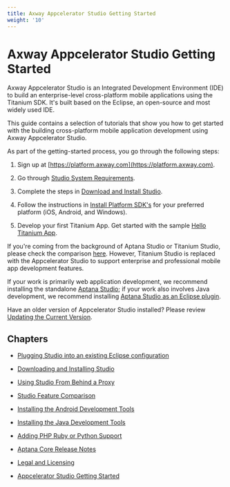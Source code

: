 ```yaml
---
title: Axway Appcelerator Studio Getting Started
weight: '10'
---
```


# Axway Appcelerator Studio Getting Started

Axway Appcelerator Studio is an Integrated Development Environment (IDE) to build an enterprise-level cross-platform mobile applications using the Titanium SDK. It's built based on the Eclipse, an open-source and most widely used IDE.

This guide contains a selection of tutorials that show you how to get started with the building cross-platform mobile application development using Axway Appcelerator Studio.

As part of the getting-started process, you go through the following steps:

1. Sign up at [https://platform.axway.com](https://platform.axway.com).

2. Go through [Studio System Requirements](/guide/Titanium_SDK/Titanium_SDK_Getting_Started/Installation_and_Configuration/Setting_up_Studio/).

3. Complete the steps in [Download and Install Studio](/guide/Axway_Appcelerator_Studio/Axway_Appcelerator_Studio_Getting_Started/Downloading_and_Installing_Studio/).

4. Follow the instructions in [Install Platform SDK's](/guide/Titanium_SDK/Titanium_SDK_Getting_Started/Installation_and_Configuration/Installing_Platform_SDKs/) for your preferred platform (iOS, Android, and Windows).

5. Develop your first Titanium App. Get started with the sample [Hello Titanium App](/guide/Titanium_SDK/Titanium_SDK_Getting_Started/Hello_Titanium_App_Tutorial/).

If you're coming from the background of Aptana Studio or Titanium Studio, please check the comparison [here](/guide/Axway_Appcelerator_Studio/Axway_Appcelerator_Studio_Getting_Started/Studio_Feature_Comparison/). However, Titanium Studio is replaced with the Appcelerator Studio to support enterprise and professional mobile app development features.

If your work is primarily web application development, we recommend installing the standalone [Aptana Studio](http://www.aptana.com/products/studio3/download); if your work also involves Java development, we recommend installing [Aptana Studio as an Eclipse plugin](/guide/Axway_Appcelerator_Studio/Axway_Appcelerator_Studio_Getting_Started/Plugging_Studio_into_an_existing_Eclipse_configuration/).

Have an older version of Appcelerator Studio installed? Please review [Updating the Current Version](/guide/Axway_Appcelerator_Studio/Axway_Appcelerator_Studio_Guide/Updating_Studio/Updating_the_Current_Version/).

## Chapters

* [Plugging Studio into an existing Eclipse configuration](/guide/Axway_Appcelerator_Studio/Axway_Appcelerator_Studio_Getting_Started/Plugging_Studio_into_an_existing_Eclipse_configuration/)

* [Downloading and Installing Studio](/guide/Axway_Appcelerator_Studio/Axway_Appcelerator_Studio_Getting_Started/Downloading_and_Installing_Studio/)

* [Using Studio From Behind a Proxy](/guide/Axway_Appcelerator_Studio/Axway_Appcelerator_Studio_Getting_Started/Using_Studio_From_Behind_a_Proxy/)

* [Studio Feature Comparison](/guide/Axway_Appcelerator_Studio/Axway_Appcelerator_Studio_Getting_Started/Studio_Feature_Comparison/)

* [Installing the Android Development Tools](/guide/Axway_Appcelerator_Studio/Axway_Appcelerator_Studio_Getting_Started/Installing_the_Android_Development_Tools/)

* [Installing the Java Development Tools](/guide/Axway_Appcelerator_Studio/Axway_Appcelerator_Studio_Getting_Started/Installing_the_Java_Development_Tools/)

* [Adding PHP Ruby or Python Support](/guide/Axway_Appcelerator_Studio/Axway_Appcelerator_Studio_Getting_Started/Adding_PHP_Ruby_or_Python_Support/)

* [Aptana Core Release Notes](/guide/Axway_Appcelerator_Studio/Axway_Appcelerator_Studio_Getting_Started/Aptana_Core_Release_Notes/)

* [Legal and Licensing](/guide/Axway_Appcelerator_Studio/Axway_Appcelerator_Studio_Getting_Started/Legal_and_Licensing/)

* [Appcelerator Studio Getting Started](/guide/Axway_Appcelerator_Studio/Axway_Appcelerator_Studio_Getting_Started/Appcelerator_Studio_Getting_Started/)

